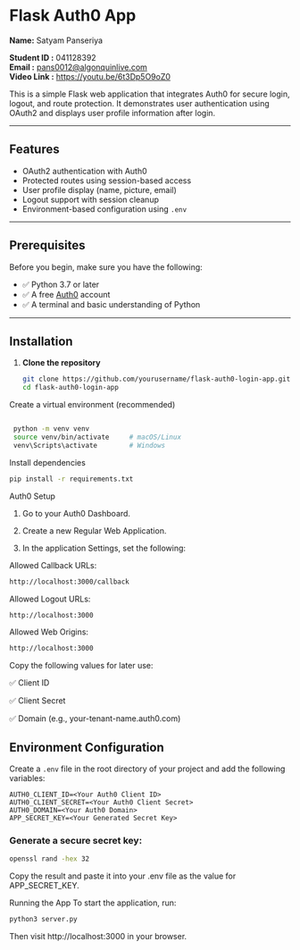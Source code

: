 # Flask Auth0 App

**Name:** Satyam Panseriya

**Student ID :** 041128392  
**Email :** pans0012@algonquinlive.com  
**Video Link :** https://youtu.be/6t3Dp5O9oZ0

This is a simple Flask web application that integrates Auth0 for secure login, logout, and route protection. It demonstrates user authentication using OAuth2 and displays user profile information after login.

---

## Features

-  OAuth2 authentication with Auth0
-  Protected routes using session-based access
-  User profile display (name, picture, email)
-  Logout support with session cleanup
-  Environment-based configuration using `.env`

---

##  Prerequisites

Before you begin, make sure you have the following:

- ✅ Python 3.7 or later
- ✅ A free [Auth0](https://auth0.com/) account
- ✅ A terminal and basic understanding of Python

---

## Installation

1. **Clone the repository**

   ```bash
   git clone https://github.com/yourusername/flask-auth0-login-app.git
   cd flask-auth0-login-app
   
Create a virtual environment (recommended)

   ```bash

    python -m venv venv
    source venv/bin/activate     # macOS/Linux
    venv\Scripts\activate        # Windows
   ```


Install dependencies

```bash
pip install -r requirements.txt
```


 Auth0 Setup

1. Go to your Auth0 Dashboard.

2. Create a new Regular Web Application.

3. In the application Settings, set the following:

Allowed Callback URLs:

```bash
http://localhost:3000/callback
```

Allowed Logout URLs:

```bash
http://localhost:3000
```

Allowed Web Origins:

```bash
http://localhost:3000
```

Copy the following values for later use:

✅ Client ID

✅ Client Secret

✅ Domain (e.g., your-tenant-name.auth0.com)

## Environment Configuration

Create a `.env` file in the root directory of your project and add the following variables:

```env
AUTH0_CLIENT_ID=<Your Auth0 Client ID>
AUTH0_CLIENT_SECRET=<Your Auth0 Client Secret>
AUTH0_DOMAIN=<Your Auth0 Domain>
APP_SECRET_KEY=<Your Generated Secret Key>
```

### Generate a secure secret key:
```bash
openssl rand -hex 32
```

Copy the result and paste it into your .env file as the value for APP_SECRET_KEY.


 Running the App
To start the application, run:

```bash
python3 server.py
```
Then visit http://localhost:3000 in your browser.


